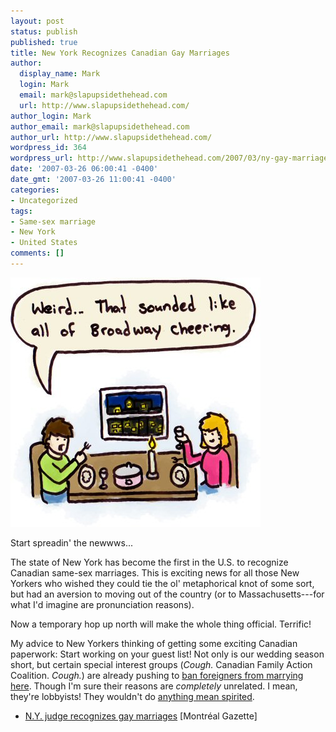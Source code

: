```yaml
---
layout: post
status: publish
published: true
title: New York Recognizes Canadian Gay Marriages
author:
  display_name: Mark
  login: Mark
  email: mark@slapupsidethehead.com
  url: http://www.slapupsidethehead.com/
author_login: Mark
author_email: mark@slapupsidethehead.com
author_url: http://www.slapupsidethehead.com/
wordpress_id: 364
wordpress_url: http://www.slapupsidethehead.com/2007/03/ny-gay-marriages/
date: '2007-03-26 06:00:41 -0400'
date_gmt: '2007-03-26 11:00:41 -0400'
categories:
- Uncategorized
tags:
- Same-sex marriage
- New York
- United States
comments: []
---
```

![All of Broadway](/wp-content/media/2007/03/new-york.jpg)

Start spreadin' the newwws...

The state of New York has become the first in the U.S. to recognize Canadian same-sex marriages. This is exciting news for all those New Yorkers who wished they could tie the ol' metaphorical knot of some sort, but had an aversion to moving out of the country (or to Massachusetts---for what I'd imagine are pronunciation reasons).

Now a temporary hop up north will make the whole thing official. Terrific!

My advice to New Yorkers thinking of getting some exciting Canadian paperwork: Start working on your guest list! Not only is our wedding season short, but certain special interest groups (_Cough._ Canadian Family Action Coalition. _Cough._) are already pushing to [ban foreigners from marrying here](http://www.slapupsidethehead.com/2007/01/foreigners-sholdnt-marry/ "Aren't they sweet?"). Though I'm sure their reasons are _completely_ unrelated. I mean, they're lobbyists! They wouldn't do [anything mean spirited](http://www.slapupsidethehead.com/2006/09/go-fund-yourself/ "It's just not in their nature!").

- [N.Y. judge recognizes gay marriages](http://www.canada.com/montrealgazette/news/story.html?id=c3853e36-83f3-4112-b81f-1c8a2fe645b6) [Montréal Gazette]
